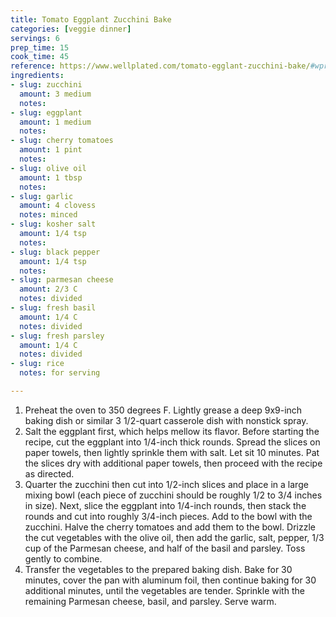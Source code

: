 ```yaml
---
title: Tomato Eggplant Zucchini Bake
categories: [veggie dinner]
servings: 6
prep_time: 15
cook_time: 45
reference: https://www.wellplated.com/tomato-egglant-zucchini-bake/#wprm-recipe-container-33370
ingredients:
- slug: zucchini
  amount: 3 medium
  notes:
- slug: eggplant
  amount: 1 medium
  notes:
- slug: cherry tomatoes
  amount: 1 pint
  notes:
- slug: olive oil
  amount: 1 tbsp
  notes:
- slug: garlic
  amount: 4 clovess
  notes: minced
- slug: kosher salt
  amount: 1/4 tsp
  notes:
- slug: black pepper
  amount: 1/4 tsp
  notes:
- slug: parmesan cheese
  amount: 2/3 C
  notes: divided
- slug: fresh basil
  amount: 1/4 C
  notes: divided
- slug: fresh parsley
  amount: 1/4 C
  notes: divided
- slug: rice
  notes: for serving

---
```


1. Preheat the oven to 350 degrees F. Lightly grease a deep 9x9-inch baking dish or similar 3 1/2-quart casserole dish with nonstick spray.
2. Salt the eggplant first, which helps mellow its flavor. Before starting the recipe, cut the eggplant into 1/4-inch thick rounds. Spread the slices on paper towels, then lightly sprinkle them with salt. Let sit 10 minutes. Pat the slices dry with additional paper towels, then proceed with the recipe as directed.
3. Quarter the zucchini then cut into 1/2-inch slices and place in a large mixing bowl (each piece of zucchini should be roughly 1/2 to 3/4 inches in size). Next, slice the eggplant into 1/4-inch rounds, then stack the rounds and cut into roughly 3/4-inch pieces. Add to the bowl with the zucchini. Halve the cherry tomatoes and add them to the bowl. Drizzle the cut vegetables with the olive oil, then add the garlic, salt, pepper, 1/3 cup of the Parmesan cheese, and half of the basil and parsley. Toss gently to combine.
4. Transfer the vegetables to the prepared baking dish. Bake for 30 minutes, cover the pan with aluminum foil, then continue baking for 30 additional minutes, until the vegetables are tender. Sprinkle with the remaining Parmesan cheese, basil, and parsley. Serve warm.

